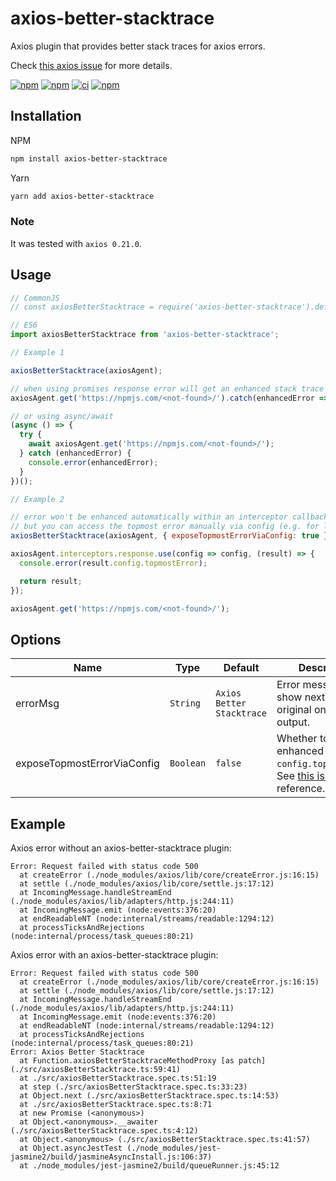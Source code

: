 # axios-better-stacktrace

Axios plugin that provides better stack traces for axios errors.

Check [this axios issue](https://github.com/axios/axios/issues/2387) for more details.

[![npm](https://img.shields.io/npm/v/axios-better-stacktrace.svg?label=npm%20package)](https://www.npmjs.com/package/axios-better-stacktrace)
[![npm](https://img.shields.io/npm/dt/axios-better-stacktrace.svg)](https://www.npmjs.com/package/axios-better-stacktrace)
[![ci](https://github.com/svsool/axios-better-stacktrace/workflows/CI/badge.svg?branch=main)](https://github.com/svsool/axios-better-stacktrace/actions?query=workflow%3ACI+branch%main)
[![npm](https://img.shields.io/npm/l/axios-better-stacktrace.svg)](https://choosealicense.com/licenses/mit)

## Installation

NPM
```bash
npm install axios-better-stacktrace
```

Yarn
```bash
yarn add axios-better-stacktrace
```

### Note

It was tested with `axios 0.21.0`.

## Usage

```js
// CommonJS
// const axiosBetterStacktrace = require('axios-better-stacktrace').default;

// ES6
import axiosBetterStacktrace from 'axios-better-stacktrace';

// Example 1

axiosBetterStacktrace(axiosAgent);

// when using promises response error will get an enhanced stack trace inside a catch block automatically
axiosAgent.get('https://npmjs.com/<not-found>/').catch(enhancedError => console.error(enhancedError));

// or using async/await
(async () => {
  try {
    await axiosAgent.get('https://npmjs.com/<not-found>/');
  } catch (enhancedError) {
    console.error(enhancedError);
  }
})();

// Example 2

// error won't be enhanced automatically within an interceptor callback due to current axios implementation,
// but you can access the topmost error manually via config (e.g. for logging purposes)
axiosBetterStacktrace(axiosAgent, { exposeTopmostErrorViaConfig: true });

axiosAgent.interceptors.response.use(config => config, (result) => {
  console.error(result.config.topmostError);

  return result;
});

axiosAgent.get('https://npmjs.com/<not-found>/');
```

## Options

| Name | Type | Default | Description |
| --- | --- | --- | --- |
| errorMsg | `String` | `Axios Better Stacktrace` | Error message to show next to the original one in the output. |
| exposeTopmostErrorViaConfig | `Boolean` | `false` | Whether to expose enhanced error as `config.topmostError`. See [this issue](https://github.com/svsool/axios-better-stacktrace/issues/1) for reference. |

## Example

Axios error without an axios-better-stacktrace plugin:

```
Error: Request failed with status code 500
  at createError (./node_modules/axios/lib/core/createError.js:16:15)
  at settle (./node_modules/axios/lib/core/settle.js:17:12)
  at IncomingMessage.handleStreamEnd (./node_modules/axios/lib/adapters/http.js:244:11)
  at IncomingMessage.emit (node:events:376:20)
  at endReadableNT (node:internal/streams/readable:1294:12)
  at processTicksAndRejections (node:internal/process/task_queues:80:21)
```

Axios error with an axios-better-stacktrace plugin:

```
Error: Request failed with status code 500
  at createError (./node_modules/axios/lib/core/createError.js:16:15)
  at settle (./node_modules/axios/lib/core/settle.js:17:12)
  at IncomingMessage.handleStreamEnd (./node_modules/axios/lib/adapters/http.js:244:11)
  at IncomingMessage.emit (node:events:376:20)
  at endReadableNT (node:internal/streams/readable:1294:12)
  at processTicksAndRejections (node:internal/process/task_queues:80:21)
Error: Axios Better Stacktrace
  at Function.axiosBetterStacktraceMethodProxy [as patch] (./src/axiosBetterStacktrace.ts:59:41)
  at ./src/axiosBetterStacktrace.spec.ts:51:19
  at step (./src/axiosBetterStacktrace.spec.ts:33:23)
  at Object.next (./src/axiosBetterStacktrace.spec.ts:14:53)
  at ./src/axiosBetterStacktrace.spec.ts:8:71
  at new Promise (<anonymous>)
  at Object.<anonymous>.__awaiter (./src/axiosBetterStacktrace.spec.ts:4:12)
  at Object.<anonymous> (./src/axiosBetterStacktrace.spec.ts:41:57)
  at Object.asyncJestTest (./node_modules/jest-jasmine2/build/jasmineAsyncInstall.js:106:37)
  at ./node_modules/jest-jasmine2/build/queueRunner.js:45:12
```
